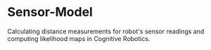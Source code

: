 # Sensor-Model
 Calculating distance measurements for robot's sensor readings and computing likelihood maps in Cognitive Robotics.
